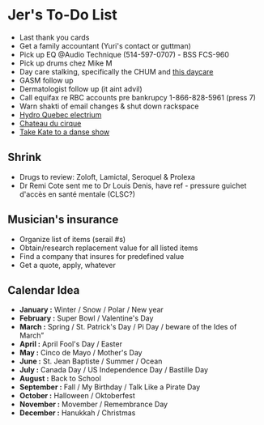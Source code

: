 # Jer's To-Do List

- Last thank you cards
- Get a family accountant (Yuri's contact or guttman)
- Pick up EQ @Audio Technique (514-597-0707) - BSS FCS-960
- Pick up drums chez Mike M
- Day care stalking, specifically the CHUM and [this daycare](https://www.facebook.com/pg/cpelavouteenchantee/about/?ref=page_internal)
- GASM follow up
- Dermatologist follow up (it aint advil)
- Call equifax re RBC accounts pre bankrupcy 1-866-828-5961 (press 7)
- Warn shakti of email changes & shut down rackspace
- [Hydro Quebec electrium](http://www.hydroquebec.com/visit/monteregie/electrium.html)
- [Chateau du cirque](https://www.chateau-cirque.com/)
- [Take Kate to a danse show](https://www.quebecdanse.org/)

## Shrink

- Drugs to review: Zoloft, Lamictal, Seroquel & Prolexa
- Dr Remi Cote sent me to Dr Louis Denis, have ref - pressure guichet d'accès en santé mentale (CLSC?)

## Musician's insurance

- Organize list of items (serail #s)
- Obtain/research replacement value for all listed items
- Find a company that insures for predefined value
- Get a quote, apply, whatever

## Calendar Idea

- **January :** Winter / Snow / Polar / New year
- **February :** Super Bowl / Valentine's Day
- **March :** Spring / St. Patrick's Day / Pi Day / beware of the Ides of March”
- **April :** April Fool's Day / Easter
- **May :** Cinco de Mayo / Mother's Day
- **June :** St. Jean Baptiste / Summer / Ocean
- **July :** Canada Day / US Independence Day / Bastille Day
- **August :** Back to School
- **September :** Fall / My Birthday / Talk Like a Pirate Day
- **October :** Halloween / Oktoberfest
- **November :** Movember / Remembrance Day
- **December :** Hanukkah / Christmas
